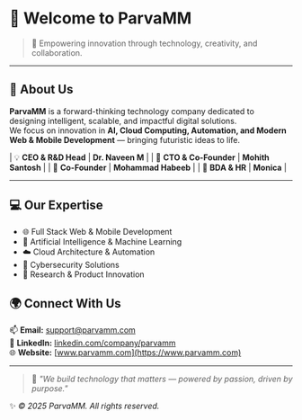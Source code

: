 # 👋 Welcome to ParvaMM

> 🚀 Empowering innovation through technology, creativity, and collaboration.

---

## 🏢 About Us
**ParvaMM** is a forward-thinking technology company dedicated to designing intelligent, scalable, and impactful digital solutions.  
We focus on innovation in **AI, Cloud Computing, Automation, and Modern Web & Mobile Development** — bringing futuristic ideas to life.

| 💡 **CEO & R&D Head** | **Dr. Naveen M** |
| 🧠 **CTO & Co-Founder** | **Mohith Santosh** |
| 🤝 **Co-Founder** | **Mohammad Habeeb** |
| 💼 **BDA & HR** | **Monica** |

---

## 💻 Our Expertise
- 🌐 Full Stack Web & Mobile Development  
- 🤖 Artificial Intelligence & Machine Learning  
- ☁️ Cloud Architecture & Automation  
- 🔐 Cybersecurity Solutions  
- 🧩 Research & Product Innovation  



## 🌍 Connect With Us
📫 **Email:** [support@parvamm.com](mailto:support@parvamm.com)  
💼 **LinkedIn:** [linkedin.com/company/parvamm](https://linkedin.com/company/parvamm)  
🌐 **Website:** [www.parvamm.com](https://www.parvamm.com)

---

> 💬 *"We build technology that matters — powered by passion, driven by purpose."*


✨ *© 2025 ParvaMM. All rights reserved.*

